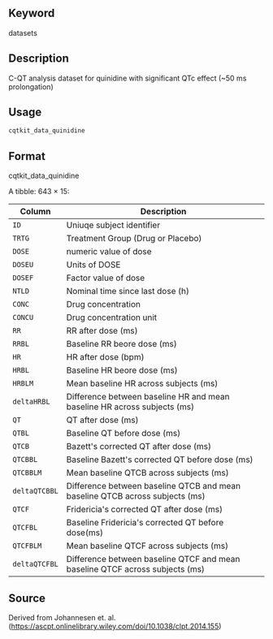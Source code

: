 ## Keyword

datasets

## Description

C-QT analysis dataset for quinidine with significant QTc effect (~50 ms prolongation)

## Usage

```r
cqtkit_data_quinidine
```

## Format

cqtkit_data_quinidine

A tibble: 643 × 15:

| Column | Description |
|--------|-------------|
| `ID` | Uniuqe subject identifier |
| `TRTG` | Treatment Group (Drug or Placebo) |
| `DOSE` | numeric value of dose |
| `DOSEU` | Units of DOSE |
| `DOSEF` | Factor value of dose |
| `NTLD` | Nominal time since last dose (h) |
| `CONC` | Drug concentration |
| `CONCU` | Drug concentration unit |
| `RR` | RR after dose (ms) |
| `RRBL` | Baseline RR beore dose (ms) |
| `HR` | HR after dose (bpm) |
| `HRBL` | Baseline HR beore dose (ms) |
| `HRBLM` | Mean baseline HR across subjects (ms) |
| `deltaHRBL` | Difference between baseline HR and mean baseline HR across subjects (ms) |
| `QT` | QT after dose (ms) |
| `QTBL` | Baseline QT before dose (ms) |
| `QTCB` | Bazett's corrected QT after dose (ms) |
| `QTCBBL` | Baseline Bazett's corrected QT before dose (ms) |
| `QTCBBLM` | Mean baseline QTCB across subjects (ms) |
| `deltaQTCBBL` | Difference between baseline QTCB and mean baseline QTCB across subjects (ms) |
| `QTCF` | Fridericia's corrected QT after dose (ms) |
| `QTCFBL` | Baseline Fridericia's corrected QT before dose(ms) |
| `QTCFBLM` | Mean baseline QTCF across subjects (ms) |
| `deltaQTCFBL` | Difference between baseline QTCF and mean baseline QTCF across subjects (ms) |

## Source

Derived from Johannesen et. al. (https://ascpt.onlinelibrary.wiley.com/doi/10.1038/clpt.2014.155)


